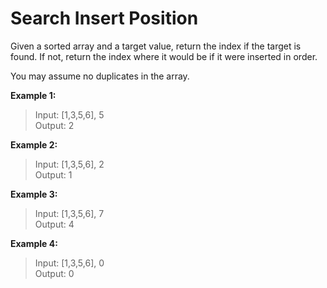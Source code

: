 # Search Insert Position

Given a sorted array and a target value, return the index if the target is found. If not, return the index where it would be if it were inserted in order.

You may assume no duplicates in the array.

**Example 1:**
>Input: [1,3,5,6], 5  
Output: 2

**Example 2:**
>Input: [1,3,5,6], 2  
Output: 1

**Example 3:**
>Input: [1,3,5,6], 7  
Output: 4

**Example 4:**
>Input: [1,3,5,6], 0  
Output: 0